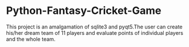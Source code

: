 # Python-Fantasy-Cricket-Game
This project is an amalgamation of sqlite3 and pyqt5.The user can create his/her dream team of 11 players and evaluate points of individual players and the whole team.
